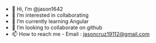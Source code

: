 - 👋 Hi, I’m @jason1642
- 👀 I’m interested in collaborating
- 🌱 I’m currently learning Angular
- 💞️ I’m looking to collaborate on github
- 📫 How to reach me - Email : jasoncruz19112@gmail.com

<!---
jason1642/jason1642 is a ✨ special ✨ repository because its `README.md` (this file) appears on your GitHub profile.
You can click the Preview link to take a look at your changes.
--->
